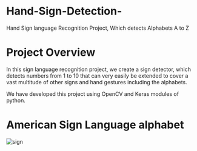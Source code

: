 # Hand-Sign-Detection-
Hand Sign language Recognition Project, Which detects Alphabets A to Z
# Project Overview 
In this sign language recognition project, we create a sign detector, which detects numbers from 1 to 10 that can very easily be extended to cover a vast multitude of other signs and hand gestures including the alphabets.

We have developed this project using OpenCV and Keras modules of python.
# American Sign Language alphabet
![sign](https://user-images.githubusercontent.com/111560544/185643118-9a0592e0-5e48-412e-9e0f-b5af3815d4df.jpg)
